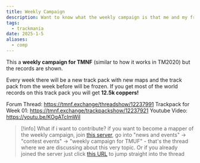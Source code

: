 ```yaml
---
title: Weekly Campaign
description: Want to know what the weekly campaign is that me and my friends run?
tags:
  - trackmania
date: 2025-1-5
aliases:
  - comp
---
```

This a **weekly campaign for TMNF** (similar to how it works in TM2020) but the records are shown.

Every week there will be a new track pack with new maps and the track pack from the week before will be frozen. If you get most of the world records on this track pack you will get **12.5k coppers!**

Forum Thread: https://tmnf.exchange/threadshow/12237991 
Trackpack for Week 01: https://tmnf.exchange/trackpackshow/12237921
Youtube Video: https://youtu.be/KOgATcImWiI

>[!info] What if i want to contribute?
>if you want to become a mapper of the weekly campaign, join [this server](https://discordapp.com/invite/Ttkw54Y ), go into "news and events" -> "contest events" -> "weekly campaign for TMUF" - that's the thread where we are discussing about this very topic. Or if you already joined the server just click [this URL](https://discord.com/channels/156044507446509568/1324147073594953799) to jump straight into the thread